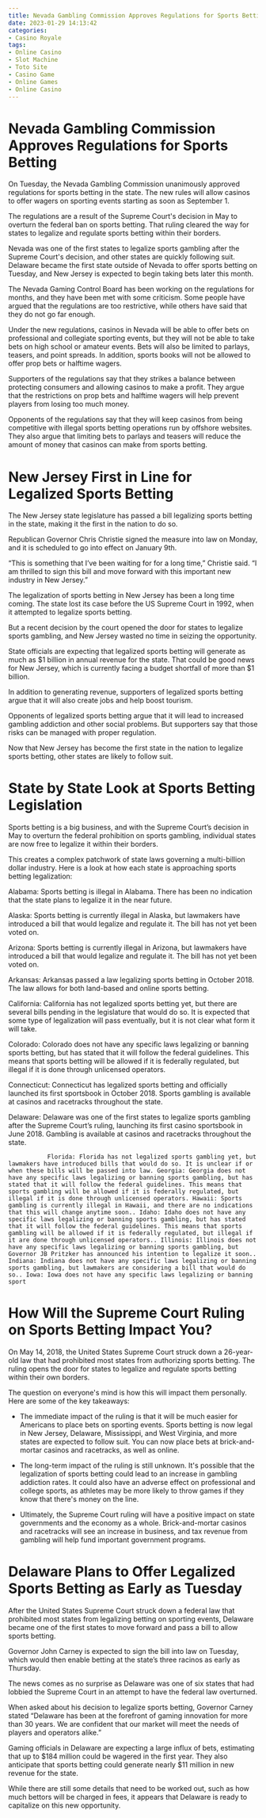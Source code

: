 ```yaml
---
title: Nevada Gambling Commission Approves Regulations for Sports Betting
date: 2023-01-29 14:13:42
categories:
- Casino Royale
tags:
- Online Casino
- Slot Machine
- Toto Site
- Casino Game
- Online Games
- Online Casino
---
```



#  Nevada Gambling Commission Approves Regulations for Sports Betting

On Tuesday, the Nevada Gambling Commission unanimously approved regulations for sports betting in the state. The new rules will allow casinos to offer wagers on sporting events starting as soon as September 1.

The regulations are a result of the Supreme Court's decision in May to overturn the federal ban on sports betting. That ruling cleared the way for states to legalize and regulate sports betting within their borders.

Nevada was one of the first states to legalize sports gambling after the Supreme Court's decision, and other states are quickly following suit. Delaware became the first state outside of Nevada to offer sports betting on Tuesday, and New Jersey is expected to begin taking bets later this month.

The Nevada Gaming Control Board has been working on the regulations for months, and they have been met with some criticism. Some people have argued that the regulations are too restrictive, while others have said that they do not go far enough.

Under the new regulations, casinos in Nevada will be able to offer bets on professional and collegiate sporting events, but they will not be able to take bets on high school or amateur events. Bets will also be limited to parlays, teasers, and point spreads. In addition, sports books will not be allowed to offer prop bets or halftime wagers.

Supporters of the regulations say that they strikes a balance between protecting consumers and allowing casinos to make a profit. They argue that the restrictions on prop bets and halftime wagers will help prevent players from losing too much money.

Opponents of the regulations say that they will keep casinos from being competitive with illegal sports betting operations run by offshore websites. They also argue that limiting bets to parlays and teasers will reduce the amount of money that casinos can make from sports betting.

#  New Jersey First in Line for Legalized Sports Betting

The New Jersey state legislature has passed a bill legalizing sports betting in the state, making it the first in the nation to do so.

Republican Governor Chris Christie signed the measure into law on Monday, and it is scheduled to go into effect on January 9th.

“This is something that I’ve been waiting for for a long time,” Christie said. “I am thrilled to sign this bill and move forward with this important new industry in New Jersey.”

The legalization of sports betting in New Jersey has been a long time coming. The state lost its case before the US Supreme Court in 1992, when it attempted to legalize sports betting.

But a recent decision by the court opened the door for states to legalize sports gambling, and New Jersey wasted no time in seizing the opportunity.

State officials are expecting that legalized sports betting will generate as much as $1 billion in annual revenue for the state. That could be good news for New Jersey, which is currently facing a budget shortfall of more than $1 billion.

In addition to generating revenue, supporters of legalized sports betting argue that it will also create jobs and help boost tourism.

Opponents of legalized sports betting argue that it will lead to increased gambling addiction and other social problems. But supporters say that those risks can be managed with proper regulation.

Now that New Jersey has become the first state in the nation to legalize sports betting, other states are likely to follow suit.

#  State by State Look at Sports Betting Legislation

Sports betting is a big business, and with the Supreme Court’s decision in May to overturn the federal prohibition on sports gambling, individual states are now free to legalize it within their borders.

This creates a complex patchwork of state laws governing a multi-billion dollar industry. Here is a look at how each state is approaching sports betting legalization:

Alabama: Sports betting is illegal in Alabama. There has been no indication that the state plans to legalize it in the near future.

Alaska: Sports betting is currently illegal in Alaska, but lawmakers have introduced a bill that would legalize and regulate it. The bill has not yet been voted on.

Arizona: Sports betting is currently illegal in Arizona, but lawmakers have introduced a bill that would legalize and regulate it. The bill has not yet been voted on.

Arkansas: Arkansas passed a law legalizing sports betting in October 2018. The law allows for both land-based and online sports betting.

California: California has not legalized sports betting yet, but there are several bills pending in the legislature that would do so. It is expected that some type of legalization will pass eventually, but it is not clear what form it will take.

Colorado: Colorado does not have any specific laws legalizing or banning sports betting, but has stated that it will follow the federal guidelines. This means that sports betting will be allowed if it is federally regulated, but illegal if it is done through unlicensed operators.

Connecticut: Connecticut has legalized sports betting and officially launched its first sportsbook in October 2018. Sports gambling is available at casinos and racetracks throughout the state.

Delaware: Delaware was one of the first states to legalize sports gambling after the Supreme Court’s ruling, launching its first casino sportsbook in June 2018. Gambling is available at casinos and racetracks throughout the state.


               Florida: Florida has not legalized sports gambling yet, but lawmakers have introduced bills that would do so. It is unclear if or when these bills will be passed into law. Georgia: Georgia does not have any specific laws legalizing or banning sports gambling, but has stated that it will follow the federal guidelines. This means that sports gambling will be allowed if it is federally regulated, but illegal if it is done through unlicensed operators. Hawaii: Sports gambling is currently illegal in Hawaii, and there are no indications that this will change anytime soon.. Idaho: Idaho does not have any specific laws legalizing or banning sports gambling, but has stated that it will follow the federal guidelines. This means that sports gambling will be allowed if it is federally regulated, but illegal if it are done through unlicensed operators.. Illinois: Illinois does not have any specific laws legalizing or banning sports gambling, but Governor JB Pritzker has announced his intention to legalize it soon.. Indiana: Indiana does not have any specific laws legalizing or banning sports gambling, but lawmakers are considering a bill that would do so.. Iowa: Iowa does not have any specific laws legalizing or banning sport

#  How Will the Supreme Court Ruling on Sports Betting Impact You?

On May 14, 2018, the United States Supreme Court struck down a 26-year-old law that had prohibited most states from authorizing sports betting. The ruling opens the door for states to legalize and regulate sports betting within their own borders.

The question on everyone's mind is how this will impact them personally. Here are some of the key takeaways:

* The immediate impact of the ruling is that it will be much easier for Americans to place bets on sporting events. Sports betting is now legal in New Jersey, Delaware, Mississippi, and West Virginia, and more states are expected to follow suit. You can now place bets at brick-and-mortar casinos and racetracks, as well as online.

* The long-term impact of the ruling is still unknown. It's possible that the legalization of sports betting could lead to an increase in gambling addiction rates. It could also have an adverse effect on professional and college sports, as athletes may be more likely to throw games if they know that there's money on the line.

* Ultimately, the Supreme Court ruling will have a positive impact on state governments and the economy as a whole. Brick-and-mortar casinos and racetracks will see an increase in business, and tax revenue from gambling will help fund important government programs.

#  Delaware Plans to Offer Legalized Sports Betting as Early as Tuesday

After the United States Supreme Court struck down a federal law that prohibited most states from legalizing betting on sporting events, Delaware became one of the first states to move forward and pass a bill to allow sports betting.

Governor John Carney is expected to sign the bill into law on Tuesday, which would then enable betting at the state’s three racinos as early as Thursday.

The news comes as no surprise as Delaware was one of six states that had lobbied the Supreme Court in an attempt to have the federal law overturned.

When asked about his decision to legalize sports betting, Governor Carney stated “Delaware has been at the forefront of gaming innovation for more than 30 years. We are confident that our market will meet the needs of players and operators alike.”

Gaming officials in Delaware are expecting a large influx of bets, estimating that up to $184 million could be wagered in the first year. They also anticipate that sports betting could generate nearly $11 million in new revenue for the state.

While there are still some details that need to be worked out, such as how much bettors will be charged in fees, it appears that Delaware is ready to capitalize on this new opportunity.